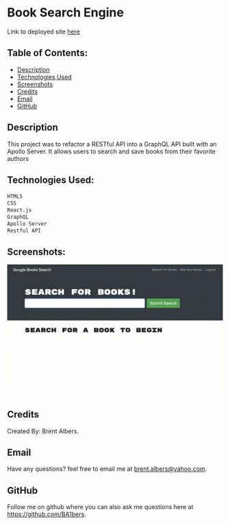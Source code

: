 # Book Search Engine

Link to deployed site [here](https://mern-booksearch-app.herokuapp.com/)

## Table of Contents:
  * [Description](#description)
  * [Technologies Used](#technologiesUsed)
  * [Screenshots](#screenshots)
  * [Credits](#credits)
  * [Email](#email)
  * [GitHub](#github)

## Description

This project was to refactor a RESTful API into a GraphQL API built with an Apollo Server. It allows users to search and save books from their favorite authors

## Technologies Used:
    HTML5
    CSS
    React.js
    GraphQL
    Apollo Server
    Restful API

## Screenshots:
![Home](screenshots/home.png)

## Credits
Created By: Brent Albers.

## Email
Have any questions? feel free to email me at brent.albers@yahoo.com. 

## GitHub
Follow me on github where you can also ask me questions here at https://github.com/BA1bers.
